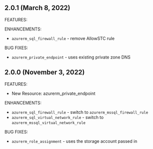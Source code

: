 ## 2.0.1 (March 8, 2022)

FEATURES:

ENHANCEMENTS:
* `azurerm_sql_firewall_rule` - remove AllowSTC rule

BUG FIXES:
* `azurerm_private_endpoint` - uses existing private zone DNS


## 2.0.0 (November 3, 2022)

FEATURES:
* New Resource: azurerm_private_endpoint

ENHANCEMENTS:
* `azurerm_sql_firewall_rule` - switch to `azurerm_mssql_firewall_rule`
* `azurerm_sql_virtual_network_rule` - switch to `azurerm_mssql_virtual_network_rule`

BUG FIXES:
* `azurerm_role_assignment` - uses the storage account passed in